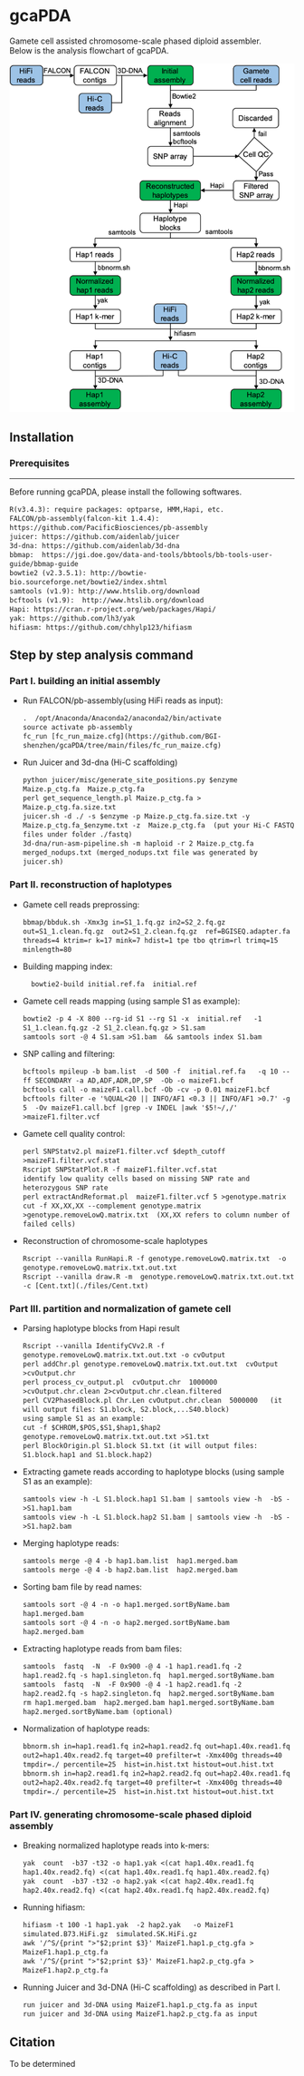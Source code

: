# gcaPDA
Gamete cell assisted chromosome-scale phased diploid assembler.  
Below is the analysis flowchart of gcaPDA.  

![flowchart](./files/flowchart.png)


## Installation


### Prerequisites
------
Before running gcaPDA, please install the following softwares. </br>

    R(v3.4.3): require packages: optparse, HMM,Hapi, etc.
    FALCON/pb-assembly(falcon-kit 1.4.4): https://github.com/PacificBiosciences/pb-assembly 
    juicer: https://github.com/aidenlab/juicer 
    3d-dna: https://github.com/aidenlab/3d-dna 
    bbmap:  https://jgi.doe.gov/data-and-tools/bbtools/bb-tools-user-guide/bbmap-guide 
    bowtie2 (v2.3.5.1): http://bowtie-bio.sourceforge.net/bowtie2/index.shtml 
    samtools (v1.9): http://www.htslib.org/download 
    bcftools (v1.9):  http://www.htslib.org/download 
    Hapi: https://cran.r-project.org/web/packages/Hapi/ 
    yak: https://github.com/lh3/yak
    hifiasm: https://github.com/chhylp123/hifiasm 
  
## Step by step analysis command  


### Part I. building an initial assembly 

- Run FALCON/pb-assembly(using HiFi reads as input):

      .  /opt/Anaconda/Anaconda2/anaconda2/bin/activate
      source activate pb-assembly
      fc_run [fc_run_maize.cfg](https://github.com/BGI-shenzhen/gcaPDA/tree/main/files/fc_run_maize.cfg)

- Run Juicer and 3d-dna (Hi-C scaffolding)
    
      python juicer/misc/generate_site_positions.py $enzyme  Maize.p_ctg.fa  Maize.p_ctg.fa
      perl get_sequence_length.pl Maize.p_ctg.fa > Maize.p_ctg.fa.size.txt
      juicer.sh -d ./ -s $enzyme -p Maize.p_ctg.fa.size.txt -y Maize.p_ctg.fa_$enzyme.txt -z  Maize.p_ctg.fa  (put your Hi-C FASTQ files under folder ./fastq)
      3d-dna/run-asm-pipeline.sh -m haploid -r 2 Maize.p_ctg.fa merged_nodups.txt (merged_nodups.txt file was generated by juicer.sh)


### Part II. reconstruction of haplotypes


- Gamete cell reads preprossing:
    
      bbmap/bbduk.sh -Xmx3g in=S1_1.fq.gz in2=S2_2.fq.gz out=S1_1.clean.fq.gz  out2=S1_2.clean.fq.gz  ref=BGISEQ.adapter.fa threads=4 ktrim=r k=17 mink=7 hdist=1 tpe tbo qtrim=rl trimq=15 minlength=80

- Building mapping index:

        bowtie2-build initial.ref.fa  initial.ref 
    
- Gamete cell reads mapping (using sample S1 as example):
    
      bowtie2 -p 4 -X 800 --rg-id S1 --rg S1 -x  initial.ref   -1 S1_1.clean.fq.gz -2 S1_2.clean.fq.gz > S1.sam
      samtools sort -@ 4 S1.sam >S1.bam  && samtools index S1.bam
   
 - SNP calling and filtering:
    
       bcftools mpileup -b bam.list  -d 500 -f  initial.ref.fa   -q 10 --ff SECONDARY -a AD,ADF,ADR,DP,SP  -Ob -o maizeF1.bcf
       bcftools call -o maizeF1.call.bcf -Ob -cv -p 0.01 maizeF1.bcf
       bcftools filter -e '%QUAL<20 || INFO/AF1 <0.3 || INFO/AF1 >0.7' -g 5  -Ov maizeF1.call.bcf |grep -v INDEL |awk '$5!~/,/' >maizeF1.filter.vcf
    
- Gamete cell quality control:

      perl SNPStatv2.pl maizeF1.filter.vcf $depth_cutoff >maizeF1.filter.vcf.stat
      Rscript SNPStatPlot.R -f maizeF1.filter.vcf.stat
      identify low quality cells based on missing SNP rate and heterozygous SNP rate
      perl extractAndReformat.pl  maizeF1.filter.vcf 5 >genotype.matrix
      cut -f XX,XX,XX --complement genotype.matrix >genotype.removeLowQ.matrix.txt  (XX,XX refers to column number of failed cells)
      
- Reconstruction of chromosome-scale haplotypes
    
      Rscript --vanilla RunHapi.R -f genotype.removeLowQ.matrix.txt  -o genotype.removeLowQ.matrix.txt.out.txt
      Rscript --vanilla draw.R -m  genotype.removeLowQ.matrix.txt.out.txt   -c [Cent.txt](./files/Cent.txt)

### Part III. partition and normalization of gamete cell


- Parsing haplotype blocks from Hapi result
    
      Rscript --vanilla IdentifyCVv2.R -f genotype.removeLowQ.matrix.txt.out.txt -o cvOutput 
      perl addChr.pl genotype.removeLowQ.matrix.txt.out.txt  cvOutput >cvOutput.chr
      perl process_cv_output.pl  cvOutput.chr  1000000 >cvOutput.chr.clean 2>cvOutput.chr.clean.filtered
      perl CV2PhasedBlock.pl Chr.Len cvOutput.chr.clean  5000000   (it will output files: S1.block, S2.block,...S40.block)
      using sample S1 as an example:
      cut -f $CHROM,$POS,$S1,$hap1,$hap2 genotype.removeLowQ.matrix.txt.out.txt >S1.txt
      perl BlockOrigin.pl S1.block S1.txt (it will output files: S1.block.hap1 and S1.block.hap2)
      
- Extracting gamete reads according to haplotype blocks (using sample S1 as an example):
    
      samtools view -h -L S1.block.hap1 S1.bam | samtools view -h  -bS - >S1.hap1.bam 
      samtools view -h -L S1.block.hap2 S1.bam | samtools view -h  -bS - >S1.hap2.bam

- Merging haplotype reads:
    
      samtools merge -@ 4 -b hap1.bam.list  hap1.merged.bam  
      samtools merge -@ 4 -b hap2.bam.list  hap2.merged.bam
      
- Sorting bam file by read names:
      
      samtools sort -@ 4 -n -o hap1.merged.sortByName.bam  hap1.merged.bam
      samtools sort -@ 4 -n -o hap2.merged.sortByName.bam  hap2.merged.bam
      
- Extracting haplotype reads from bam files:
    
      samtools  fastq  -N  -F 0x900 -@ 4 -1 hap1.read1.fq -2 hap1.read2.fq -s hap1.singleton.fq  hap1.merged.sortByName.bam
      samtools  fastq  -N  -F 0x900 -@ 4 -1 hap2.read1.fq -2 hap2.read2.fq -s hap2.singleton.fq  hap2.merged.sortByName.bam
      rm hap1.merged.bam  hap2.merged.bam hap1.merged.sortByName.bam hap2.merged.sortByName.bam (optional)
      
- Normalization of haplotype reads: 
    
      bbnorm.sh in=hap1.read1.fq in2=hap1.read2.fq out=hap1.40x.read1.fq out2=hap1.40x.read2.fq target=40 prefilter=t -Xmx400g threads=40  tmpdir=./ percentile=25  hist=in.hist.txt histout=out.hist.txt
      bbnorm.sh in=hap2.read1.fq in2=hap2.read2.fq out=hap2.40x.read1.fq out2=hap2.40x.read2.fq target=40 prefilter=t -Xmx400g threads=40  tmpdir=./ percentile=25  hist=in.hist.txt histout=out.hist.txt

### Part IV. generating chromosome-scale phased diploid assembly


- Breaking normalized haplotype reads into k-mers:
    
      yak  count  -b37 -t32 -o hap1.yak <(cat hap1.40x.read1.fq hap1.40x.read2.fq) <(cat hap1.40x.read1.fq hap1.40x.read2.fq)
      yak  count  -b37 -t32 -o hap2.yak <(cat hap2.40x.read1.fq hap2.40x.read2.fq) <(cat hap2.40x.read1.fq hap2.40x.read2.fq)

- Running hifiasm:
    
      hifiasm -t 100 -1 hap1.yak  -2 hap2.yak   -o MaizeF1  simulated.B73.HiFi.gz  simulated.SK.HiFi.gz
      awk '/^S/{print ">"$2;print $3}' MaizeF1.hap1.p_ctg.gfa > MaizeF1.hap1.p_ctg.fa
      awk '/^S/{print ">"$2;print $3}' MaizeF1.hap2.p_ctg.gfa > MaizeF1.hap2.p_ctg.fa
      
- Running Juicer and 3d-DNA (Hi-C scaffolding) as described in Part I.
    
      run juicer and 3d-DNA using MaizeF1.hap1.p_ctg.fa as input
      run juicer and 3d-DNA using MaizeF1.hap2.p_ctg.fa as input
  
## Citation  

To be determined
